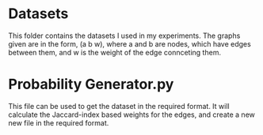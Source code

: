 # Datasets
This folder contains the datasets I used in my experiments. The graphs given are in the form, (a b w), where a and b are nodes, which have edges between them, and w is the weight of the edge connceting them.
# Probability Generator.py
This file can be used to get the dataset in the required format. It will calculate the Jaccard-index based weights for the edges, and create a new new file in the required format.
